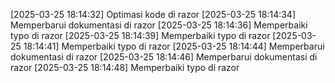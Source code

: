 [2025-03-25 18:14:32] Optimasi kode di razor
[2025-03-25 18:14:34] Memperbarui dokumentasi di razor
[2025-03-25 18:14:36] Memperbaiki typo di razor
[2025-03-25 18:14:39] Memperbaiki typo di razor
[2025-03-25 18:14:41] Memperbaiki typo di razor
[2025-03-25 18:14:44] Memperbarui dokumentasi di razor
[2025-03-25 18:14:46] Memperbarui dokumentasi di razor
[2025-03-25 18:14:48] Memperbaiki typo di razor
